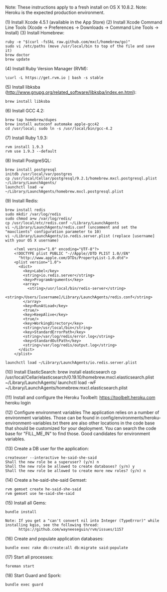 Note: These instructions apply to a fresh install on OS X 10.8.2.
Note: Heroku is the expected production environment.

(1) Install Xcode 4.5.1 (available in the App Store)
(2) Install Xcode Command Line Tools (Xcode -> Preferences -> Downloads -> Command Line Tools -> Install)
(3) Install Homebrew:

    ruby -e "$(curl -fsSkL raw.github.com/mxcl/homebrew/go)"
    sudo vi /etc/paths (move /usr/local/bin to top of the file and save it)
    brew doctor
    brew update

(4) Install Ruby Version Manager (RVM):

    \curl -L https://get.rvm.io | bash -s stable

(5) Install libksba (http://www.gnupg.org/related_software/libksba/index.en.html):

    brew install libksba

(6) Install GCC 4.2:

    brew tap homebrew/dupes
    brew install autoconf automake apple-gcc42
    cd /usr/local; sudo ln -s /usr/local/bin/gcc-4.2

(7) Install Ruby 1.9.3:

    rvm install 1.9.3
    rvm use 1.9.3 --default

(8) Install PostgreSQL:

    brew install postgresql
    initdb /usr/local/var/postgres
    cp /usr/local/Cellar/postgresql/9.2.1/homebrew.mxcl.postgresql.plist ~/Library/LaunchAgents/
    launchctl load -w ~/Library/LaunchAgents/homebrew.mxcl.postgresql.plist

(9) Install Redis:

    brew install redis
    sudo mkdir /var/log/redis
    sudo chmod a+w /var/log/redis/
    cp /usr/local/etc/redis.conf ~/Library/LaunchAgents
    vi ~/Library/LaunchAgents/redis.conf (uncomment and set the "maxclients" configuration parameter to 10)
    vi ~/Library/LaunchAgents/io.redis.server.plist (replace [username] with your OS X username)

        <?xml version="1.0" encoding="UTF-8"?>
        <!DOCTYPE plist PUBLIC "-//Apple//DTD PLIST 1.0//EN"
          "http://www.apple.com/DTDs/PropertyList-1.0.dtd">
        <plist version="1.0">
          <dict>
            <key>Label</key>
            <string>io.redis.server</string>
            <key>ProgramArguments</key>
            <array>
              <string>/usr/local/bin/redis-server</string>
              <string>/Users/[username]/Library/LaunchAgents/redis.conf</string>
            </array>
            <key>RunAtLoad</key>
            <true/>
            <key>KeepAlive</key>
            <true/>
            <key>WorkingDirectory</key>
            <string>/usr/local/bin</string>
            <key>StandardErrorPath</key>
            <string>/var/log/redis/error.log</string>
            <key>StandardOutPath</key>
            <string>/var/log/redis/output.log</string>
          </dict>
        </plist>

    launchctl load ~/Library/LaunchAgents/io.redis.server.plist

(10) Install ElasticSearch:
    brew install elasticsearch
    cp /usr/local/Cellar/elasticsearch/0.19.10/homebrew.mxcl.elasticsearch.plist ~/Library/LaunchAgents/
    launchctl load -wF ~/Library/LaunchAgents/homebrew.mxcl.elasticsearch.plist

(11) Install and configure the Heroku Toolbelt:
    https://toolbelt.heroku.com
    heroku login

(12) Configure environment variables
    The application relies on a number of environment variables. Those can be found in config/environments/heroku-environment-variables.txt there are also other locations in the code base that should be customized for your deployment. You can search the code base for "FILL_ME_IN" to find those. Good candidates for environment variables.

(13) Create a DB user for the application:

    createuser --interactive he-said-she-said
    Shall the new role be a superuser? (y/n) n
    Shall the new role be allowed to create databases? (y/n) y
    Shall the new role be allowed to create more new roles? (y/n) n

(14) Create a he-said-she-said Gemset:

    rvm gemset create he-said-she-said
    rvm gemset use he-said-she-said

(15) Install all Gems:

    bundle install

    Note: If you get a "can't convert nil into Integer (TypeError)" while installing kgio, see the following thread:
          https://github.com/wayneeseguin/rvm/issues/1157

(16) Create and populate application databases:

    bundle exec rake db:create:all db:migrate said:populate

(17) Start all processes:

    foreman start

(18) Start Guard and Spork:

    bundle exec guard
